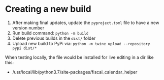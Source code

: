 # Creating a new build

1. After making final updates, update the `pyproject.toml` file to have a new version number
2. Run build command: `python -m build`
3. Delete previous builds in the `dist/` folder
4. Upload new build to PyPi via: `python -m twine upload --repository pypi dist/*`


When testing locally, the file would be installed for live editing in a dir like this:
* /usr/local/lib/python3.7/site-packages/fiscal_calendar_helper